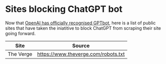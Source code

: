 # Sites blocking ChatGPT bot

Now that [OpenAI has officially recognised GPTbot](https://platform.openai.com/docs/gptbot), here is a list of public sites that have taken the iniatitive to block ChatGPT from scraping their site going forward. 

| Site | Source |
| --- | --- |
| The Verge |  https://www.theverge.com/robots.txt |
